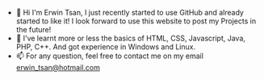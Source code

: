 - 👋 Hi I'm Erwin Tsan, I just recently started to use GitHub and already started to like it!
      I look forward to use this website to post my Projects in the future!
- 🌱 I've learnt more or less the basics of HTML, CSS, Javascript, Java, PHP, C++.
      And got experience in Windows and Linux.
- 📫 For any question, feel free to contact me on my email erwin_tsan@hotmail.com
